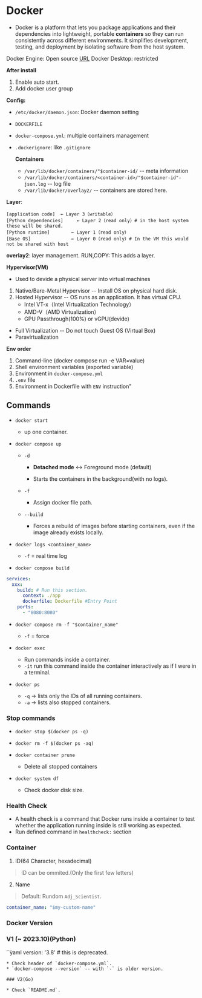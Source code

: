 # Docker
* Docker is a platform that lets you package applications and their dependencies into lightweight, portable **containers** so they can run consistently across different environments. It simplifies development, testing, and deployment by isolating software from the host system.

Docker Engine: Open source
[URL](https://github.com/moby/moby)
Docker Desktop: restricted

**After install**
1. Enable auto start.
2. Add docker user group 

**Config:**
* `/etc/docker/daemon.json`: Docker daemon setting
* `DOCKERFILE`
* `docker-compose.yml`: multiple containers management
* `.dockerignore`: like `.gitignore`

    **Containers**
    * `/var/lib/docker/containers/"$container-id/` -- meta information
    * `/var/lib/docker/containers/<container-id>/"$container-id"-json.log` -- log file
    * `/var/lib/docker/overlay2/` -- containers are stored here.

**Layer**:
```
[application code]  ← Layer 3（writable）
[Python dependencies]     ← Layer 2（read only）# in the host system these will be shared.
[Python runtime]        ← Layer 1（read only）
[Base OS]               ← Layer 0（read only）# In the VM this would not be shared with host
```
**overlay2**: layer management. 
RUN,COPY: This adds a layer.

**Hypervisor(VM)**
* Used to devide a physical server into virtual machines
1. Native/Bare-Metal Hypervisor -- Install OS on physical hard disk.
2. Hosted Hypervisor -- OS runs as an application. It has virtual CPU.
    * Intel VT-x（Intel Virtualization Technology）
    * AMD-V（AMD Virtualization）
    * GPU Passthrough(100%) or  vGPU(devide)

* Full Virtualization -- Do not touch Guest OS (Virtual Box)
* Paravirtualization 

**Env order**
1. Command-line (docker compose run -e VAR=value)
2. Shell environment variables (exported variable)
3. Environment in `docker-compose.yml`
4. `.env` file
5. Environment in Dockerfile with `ENV` instruction"

## Commands

* `docker start`
    * up one container.

* `docker compose up`

    * `-d` 
        * **Detached mode** <-> Foreground mode (default)

        * Starts the containers in the background(with no logs).

    * `-f`
        * Assign docker file path.
    
    * `--build`

        * Forces a rebuild of images before starting containers, even if the image already exists locally.

* `docker logs <container_name>`
    
    * `-f` = real time log

* `docker compose build`
```yaml
services:
  xxx:
    build: # Run this section.
      context: ./app
      dockerfile: Dockerfile #Entry Point
    ports:
      - "8080:8080"
```

* `docker compose rm -f "$container_name"`
    * `-f` = force

* `docker exec`
    * Run commands inside a container.
    * `-it`   run this command inside the container interactively as if I were in a terminal.

* `docker ps`
    * `-q` → lists only the IDs of all running containers.
    * `-a` → lists also stopped containers.

### Stop commands

* `docker stop $(docker ps -q)`

* `docker rm -f $(docker ps -aq)`

* `docker container prune`
    * Delete all stopped containers

* `docker system df`
    * Check docker disk size.

### Health Check

* A health check is a command that Docker runs inside a container to test whether the application running inside is still working as expected.
* Run defined command in `healthcheck:` section


### Container
1. ID(64 Character, hexadecimal)
> ID can be ommited.(Only the first few letters)

2. Name
> Default: Rundom `Adj_Scientist`.
```yaml
container_name: "$my-custom-name"
```

### Docker Version


### V1 (~ 2023.10)(Python)
``ỳaml
version: '3.8' # this is deprecated.
```
* Check header of `docker-compose.yml`.
* `docker-compose --version` -- with `-` is older version.

### V2(Go)

* Check `README.md`.



